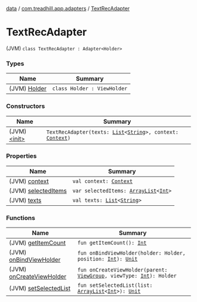 [data](../../index.md) / [com.treadhill.app.adapters](../index.md) / [TextRecAdapter](./index.md)

# TextRecAdapter

(JVM) `class TextRecAdapter : Adapter<Holder>`

### Types

| Name | Summary |
|---|---|
| (JVM) [Holder](-holder/index.md) | `class Holder : ViewHolder` |

### Constructors

| Name | Summary |
|---|---|
| (JVM) [&lt;init&gt;](-init-.md) | `TextRecAdapter(texts: `[`List`](https://kotlinlang.org/api/latest/jvm/stdlib/kotlin.collections/-list/index.html)`<`[`String`](https://kotlinlang.org/api/latest/jvm/stdlib/kotlin/-string/index.html)`>, context: `[`Context`](https://developer.android.com/reference/android/content/Context.html)`)` |

### Properties

| Name | Summary |
|---|---|
| (JVM) [context](context.md) | `val context: `[`Context`](https://developer.android.com/reference/android/content/Context.html) |
| (JVM) [selectedItems](selected-items.md) | `var selectedItems: `[`ArrayList`](https://kotlinlang.org/api/latest/jvm/stdlib/kotlin.collections/-array-list/index.html)`<`[`Int`](https://kotlinlang.org/api/latest/jvm/stdlib/kotlin/-int/index.html)`>` |
| (JVM) [texts](texts.md) | `val texts: `[`List`](https://kotlinlang.org/api/latest/jvm/stdlib/kotlin.collections/-list/index.html)`<`[`String`](https://kotlinlang.org/api/latest/jvm/stdlib/kotlin/-string/index.html)`>` |

### Functions

| Name | Summary |
|---|---|
| (JVM) [getItemCount](get-item-count.md) | `fun getItemCount(): `[`Int`](https://kotlinlang.org/api/latest/jvm/stdlib/kotlin/-int/index.html) |
| (JVM) [onBindViewHolder](on-bind-view-holder.md) | `fun onBindViewHolder(holder: Holder, position: `[`Int`](https://kotlinlang.org/api/latest/jvm/stdlib/kotlin/-int/index.html)`): `[`Unit`](https://kotlinlang.org/api/latest/jvm/stdlib/kotlin/-unit/index.html) |
| (JVM) [onCreateViewHolder](on-create-view-holder.md) | `fun onCreateViewHolder(parent: `[`ViewGroup`](https://developer.android.com/reference/android/view/ViewGroup.html)`, viewType: `[`Int`](https://kotlinlang.org/api/latest/jvm/stdlib/kotlin/-int/index.html)`): Holder` |
| (JVM) [setSelectedList](set-selected-list.md) | `fun setSelectedList(list: `[`ArrayList`](https://kotlinlang.org/api/latest/jvm/stdlib/kotlin.collections/-array-list/index.html)`<`[`Int`](https://kotlinlang.org/api/latest/jvm/stdlib/kotlin/-int/index.html)`>): `[`Unit`](https://kotlinlang.org/api/latest/jvm/stdlib/kotlin/-unit/index.html) |

